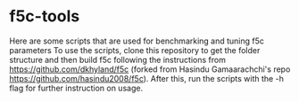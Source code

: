 # f5c-tools

Here are some scripts that are used for benchmarking and tuning f5c parameters
To use the scripts, clone this repository to get the folder structure and then build f5c following the instructions from https://github.com/dkhyland/f5c (forked from Hasindu Gamaarachchi's repo https://github.com/hasindu2008/f5c).
After this, run the scripts with the -h flag for further instruction on usage.
